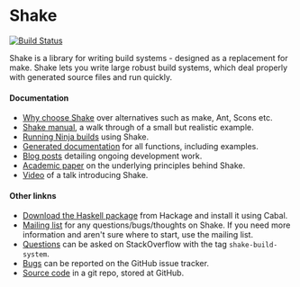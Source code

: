 # Shake

[![Build Status](https://travis-ci.org/ndmitchell/shake.png)](https://travis-ci.org/ndmitchell/shake)

Shake is a library for writing build systems - designed as a replacement for make. Shake lets you write large robust build systems, which deal properly with generated source files and run quickly.

#### Documentation

* [Why choose Shake](https://github.com/ndmitchell/shake/blob/master/docs/Why.md#readme) over alternatives such as make, Ant, Scons etc.
* [Shake manual](https://github.com/ndmitchell/shake/blob/master/docs/Manual.md#readme), a walk through of a small but realistic example.
* [Running Ninja builds](https://github.com/ndmitchell/shake/blob/master/docs/Ninja.md#readme) using Shake.
* [Generated documentation](http://hackage.haskell.org/packages/archive/shake/latest/doc/html/Development-Shake.html) for all functions, including examples.
* [Blog posts](http://neilmitchell.blogspot.co.uk/search/label/shake) detailing ongoing development work.
* [Academic paper](http://community.haskell.org/~ndm/downloads/paper-shake_before_building-10_sep_2012.pdf) on the underlying principles behind Shake.
* [Video](http://www.youtube.com/watch?v=xYCPpXVlqFM) of a talk introducing Shake.

#### Other linkns

* [Download the Haskell package](http://hackage.haskell.org/package/shake) from Hackage and install it using Cabal.
* [Mailing list](https://groups.google.com/forum/?fromgroups#!forum/shake-build-system) for any questions/bugs/thoughts on Shake. If you need more information and aren't sure where to start, use the mailing list.
* [Questions](http://stackoverflow.com/questions/tagged/shake-build-system) can be asked on StackOverflow with the tag `shake-build-system`.
* [Bugs](https://github.com/ndmitchell/shake/issues) can be reported on the GitHub issue tracker.
* [Source code](http://github.com/ndmitchell/shake) in a git repo, stored at GitHub.
